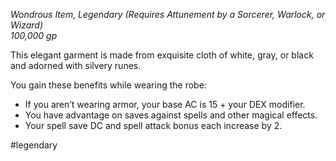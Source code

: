 *Wondrous Item, Legendary (Requires Attunement by a Sorcerer, Warlock, or Wizard)*  
*100,000 gp*

This elegant garment is made from exquisite cloth of white, gray, or black and adorned with silvery runes.

You gain these benefits while wearing the robe:
* If you aren’t wearing armor, your base AC is 15 + your DEX modifier.
* You have advantage on saves against spells and other magical effects.
* Your spell save DC and spell attack bonus each increase by 2.

#legendary
